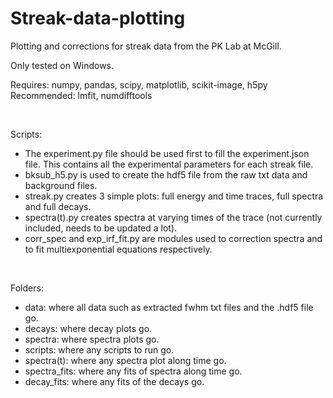 # Streak-data-plotting
Plotting and corrections for streak data from the PK Lab at McGill.<br/>

Only tested on Windows.

Requires:  numpy, pandas, scipy, matplotlib, scikit-image, h5py
Recommended: lmfit, numdifftools

<br/>

Scripts:

  - The experiment.py file should be used first to fill the experiment.json file. This contains all the experimental parameters for each streak file.
  - bksub_h5.py is used to create the hdf5 file from the raw txt data and background files. 
  - streak.py creates 3 simple plots: full energy and time traces, full spectra and full decays. 
  - spectra(t).py creates spectra at varying times of the trace (not currently included, needs to be updated a lot).
  - corr_spec and exp_irf_fit.py are modules used to correction spectra and to fit multiexponential equations respectively. 

<br/>

Folders:

  - data: where all data such as extracted fwhm txt files and the .hdf5 file go.
  - decays: where decay plots go.
  - spectra: where spectra plots go.
  - scripts: where any scripts to run go.
  - spectra(t): where any spectra plot along time go.
  - spectra_fits: where any fits of spectra along time go.
  - decay_fits: where any fits of the decays go.

<br/>
